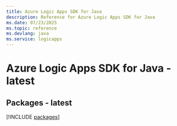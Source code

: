 ```yaml
---
title: Azure Logic Apps SDK for Java
description: Reference for Azure Logic Apps SDK for Java
ms.date: 07/23/2025
ms.topic: reference
ms.devlang: java
ms.service: logicapps
---
```

# Azure Logic Apps SDK for Java - latest
## Packages - latest
[!INCLUDE [packages](logic-apps-index.md)]